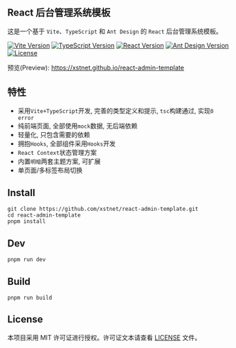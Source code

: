## React 后台管理系统模板

这是一个基于 `Vite`、`TypeScript` 和 `Ant Design` 的 `React` 后台管理系统模板。

[![Vite Version](https://img.shields.io/badge/Vite-4.1.0-green)](https://vitejs.dev/)
[![TypeScript Version](https://img.shields.io/badge/TypeScript-4.9.3-blue)](https://www.typescriptlang.org/)
[![React Version](https://img.shields.io/badge/React-18.2.0-blue)](https://reactjs.org/)
[![Ant Design Version](https://img.shields.io/badge/Ant%20Design-5.2.1-blue)](https://ant.design/)
[![License](https://img.shields.io/badge/License-MIT-blue)](https://github.com/xstnet/react-admin-template/LICENSE)



预览(Preview): https://xstnet.github.io/react-admin-template

## 特性

- 采用`Vite+TypeScript`开发, 完善的类型定义和提示, `tsc`构建通过, 实现`0 error`
- 纯前端页面, 全部使用`mock`数据, 无后端依赖
- 轻量化, 只包含需要的依赖 
- 拥抱`Hooks`, 全部组件采用`Hooks`开发
- `React Context`状态管理方案
- 内置`明暗`两套主题方案, 可扩展
- 单页面/多标签布局切换

## Install

```
git clone https://github.com/xstnet/react-admin-template.git
cd react-admin-template
pnpm install
```

## Dev
```
pnpm run dev
```

## Build
```
pnpm run build
```

## License

本项目采用 MIT 许可证进行授权。许可证文本请查看 [LICENSE](LICENSE) 文件。